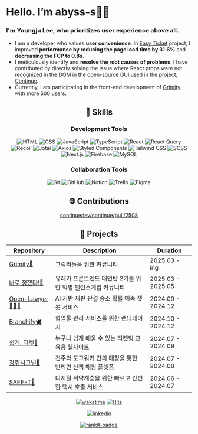 # Hello. I’m abyss-s👋🏻  
### I'm Youngju Lee, who prioritizes user experience above all.

- I am a developer who values **user convenience**. In [Easy Ticket](https://easy-ticket-e7da7.web.app/) project, I improved **performance by reducing the page load time by 31.6%** and **decreasing the FCP to 0.8s**.
- I meticulously identify and **resolve the root causes of problems**. I have contributed by directly solving the issue where React props were not recognized in the DOM in the open-source GUI used in the project, [Continue](https://github.com/continuedev/continue).
- Currently, I am participating in the front-end development of [Grimity](https://www.grimity.com/) with more 500 users.

<div align="center">

## 🔧 Skills  

### Development Tools   
![HTML](https://img.shields.io/badge/HTML-E34F26?style=for-the-badge&logo=html5&logoColor=white)
![CSS](https://img.shields.io/badge/CSS-1572B6?style=for-the-badge&logo=css3&logoColor=white)
![JavaScript](https://img.shields.io/badge/JavaScript-F7DF1E?style=for-the-badge&logo=JavaScript&logoColor=white)
![TypeScript](https://img.shields.io/badge/TypeScript-007ACC?style=for-the-badge&logo=typescript&logoColor=white)
![React](https://img.shields.io/badge/React-20232A?style=for-the-badge&logo=react&logoColor=61DAFB)
![React Query](https://img.shields.io/badge/React_Query-FF4154?style=for-the-badge&logo=reactquery&logoColor=white)
![Recoil](https://img.shields.io/badge/Recoil-0075FF?style=for-the-badge&logo=recoil&logoColor=white)
![Jotai](https://img.shields.io/badge/Jotai-FF4B00?style=for-the-badge&logo=jotai&logoColor=white)
![Axios](https://img.shields.io/badge/Axios-5A29E4?style=for-the-badge&logo=axios&logoColor=white)
![Styled Components](https://img.shields.io/badge/styled--components-DB7093?style=for-the-badge&logo=styled-components&logoColor=white)
![Tailwind CSS](https://img.shields.io/badge/Tailwind_CSS-38B2AC?style=for-the-badge&logo=tailwind-css&logoColor=white)
![SCSS](https://img.shields.io/badge/SCSS-CC6699?style=for-the-badge&logo=sass&logoColor=white)
![Next.js](https://img.shields.io/badge/Next.js-000000?style=for-the-badge&logo=next.js&logoColor=white)
![Firebase](https://img.shields.io/badge/Firebase-FFCA28?style=for-the-badge&logo=firebase&logoColor=white)
![MySQL](https://img.shields.io/badge/MySQL-4479A1?style=for-the-badge&logo=mysql&logoColor=white)

### Collaboration Tools
![Git](https://img.shields.io/badge/GIT-E44C30?style=for-the-badge&logo=git&logoColor=white)
![GitHub](https://img.shields.io/badge/GITHUB-181717?style=for-the-badge&logo=git&logoColor=white)
![Notion](https://img.shields.io/badge/Notion-000000?style=for-the-badge&logo=notion&logoColor=white)
![Trello](https://img.shields.io/badge/Trello-0052CC?style=for-the-badge&logo=trello&logoColor=white)
![Figma](https://img.shields.io/badge/Figma-F24E1E?style=for-the-badge&logo=figma&logoColor=white)  

## 🌐 Contributions  
[continuedev/continue/pull/2508](https://github.com/continuedev/continue/pull/2508)

## 🔎 Projects  
| Repository                                                             | Description                                               | Duration              |
| ---------------------------------------------------------------------- | --------------------------------------------------------- | --------------------- |
| [Grimity🎨](https://github.com/Grimity/FE-Grimity)       | 그림러들을 위한 커뮤니티  | 2025.03 - ing     |
| [너로 정했다!👊 ](https://github.com/Ureca-Mini-Project-Team4/Oh-no-its-me)    |  유레카 프론트엔드 대면반 2기를 위한 익명 밸런스게임 커뮤니티 | 2025.03 - 2025.05     |
| [Open-Lawyer👨🏻‍⚖️](https://github.com/InhaCapstone2024/Open-Lawyer)       | AI 기반 재판 판결 승소 확률 예측 챗봇 서비스   | 2024.09 - 2024.12     |
| [Branchify🕊️](https://github.com/abyss-s/Branchify_FE)                | 협업툴 관리 서비스를 위한 랜딩페이지 | 2024.10 - 2024.12     |
| [쉽게, 티켓🎫](https://github.com/Easy-Ti-cket/easy-ticket)              | 누구나 쉽게 배울 수 있는 티켓팅 교육용 웹사이트            | 2024.07 - 2024.09     |
| [강쥐시그널🐶](https://github.com/likelion-inha-hackathon-2/Meong-Signal-FE) | 견주와 도그워커 간의 매칭을 통한 반려견 산책 매칭 플랫폼   | 2024.07 - 2024.08     |
| [SAFE-T🚕](https://github.com/abyss-s/Summerthon-FE)   | 디지털 취약계층을 위한 빠르고 간편한 택시 호출 서비스 | 2024.06 - 2024.07     |

[![wakatime](https://wakatime.com/badge/user/e8136b2d-915e-4640-a259-f1b1116f7e3d.svg)](https://wakatime.com/@e8136b2d-915e-4640-a259-f1b1116f7e3d)
[![Hits](https://hits.seeyoufarm.com/api/count/incr/badge.svg?url=https%3A%2F%2Fgithub.com%2Fabyss-s&count_bg=%2379C83D&title_bg=%23555555&icon=&icon_color=%23E7E7E7&title=hits&edge_flat=false)](https://hits.seeyoufarm.com)  

[![linkedin](https://img.shields.io/badge/LinkedIn-0077B5?style=for-the-badge&logo=linkedin&logoColor=white)](https://www.linkedin.com/in/youngju-lee-413b63346)

[![rankit-badge](https://badge.rankit.run/badge?name=abyss-s)](https://www.rankit.run)

</div>
